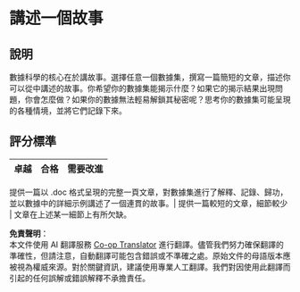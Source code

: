 <!--
CO_OP_TRANSLATOR_METADATA:
{
  "original_hash": "8980d7efd101c82d6d6ffc3458214120",
  "translation_date": "2025-08-24T13:29:17+00:00",
  "source_file": "4-Data-Science-Lifecycle/16-communication/assignment.md",
  "language_code": "tw"
}
-->
# 講述一個故事

## 說明

數據科學的核心在於講故事。選擇任意一個數據集，撰寫一篇簡短的文章，描述你可以從中講述的故事。你希望你的數據集能揭示什麼？如果它的揭示結果出現問題，你會怎麼做？如果你的數據無法輕易解鎖其秘密呢？思考你的數據集可能呈現的各種情境，並將它們記錄下來。

## 評分標準

卓越 | 合格 | 需要改進
--- | --- | --- |

提供一篇以 .doc 格式呈現的完整一頁文章，對數據集進行了解釋、記錄、歸功，並以數據中的詳細示例講述了一個連貫的故事。| 提供一篇較短的文章，細節較少 | 文章在上述某一細節上有所欠缺。

**免責聲明**：  
本文件使用 AI 翻譯服務 [Co-op Translator](https://github.com/Azure/co-op-translator) 進行翻譯。儘管我們努力確保翻譯的準確性，但請注意，自動翻譯可能包含錯誤或不準確之處。原始文件的母語版本應被視為權威來源。對於關鍵資訊，建議使用專業人工翻譯。我們對因使用此翻譯而引起的任何誤解或錯誤解釋不承擔責任。